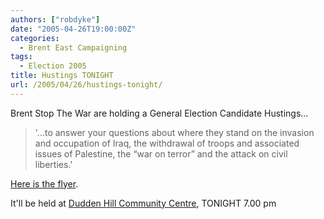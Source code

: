 ```yaml
---
authors: ["robdyke"]
date: "2005-04-26T19:00:00Z"
categories:
  - Brent East Campaigning
tags:
  - Election 2005
title: Hustings TONIGHT
url: /2005/04/26/hustings-tonight/
---
```

Brent Stop The War are holding a General Election Candidate Hustings...

> '...to answer your questions about where they stand on the invasion and occupation of Iraq, the withdrawal of troops and associated issues of Palestine, the “war on terror” and the attack on civil liberties.'

[Here is the flyer](http://www.comwifinet.com/becamapign/BrentStW_hustings.pdf).

It'll be held at [Dudden Hill Community Centre](http://www.streetmap.co.uk/streetmap.dll?G2M?X=522105&#038;Y=184975&#038;A=Y&#038;Z=1), TONIGHT 7.00 pm